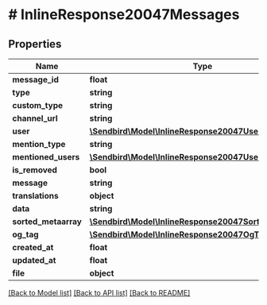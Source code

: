 # # InlineResponse20047Messages

## Properties

Name | Type | Description | Notes
------------ | ------------- | ------------- | -------------
**message_id** | **float** |  | [optional]
**type** | **string** |  | [optional]
**custom_type** | **string** |  | [optional]
**channel_url** | **string** |  | [optional]
**user** | [**\Sendbird\Model\InlineResponse20047User**](InlineResponse20047User.md) |  | [optional]
**mention_type** | **string** |  | [optional]
**mentioned_users** | [**\Sendbird\Model\InlineResponse20047User[]**](InlineResponse20047User.md) |  | [optional]
**is_removed** | **bool** |  | [optional]
**message** | **string** |  | [optional]
**translations** | **object** |  | [optional]
**data** | **string** |  | [optional]
**sorted_metaarray** | [**\Sendbird\Model\InlineResponse20047SortedMetaarray[]**](InlineResponse20047SortedMetaarray.md) |  | [optional]
**og_tag** | [**\Sendbird\Model\InlineResponse20047OgTag**](InlineResponse20047OgTag.md) |  | [optional]
**created_at** | **float** |  | [optional]
**updated_at** | **float** |  | [optional]
**file** | **object** |  | [optional]

[[Back to Model list]](../../README.md#models) [[Back to API list]](../../README.md#endpoints) [[Back to README]](../../README.md)
